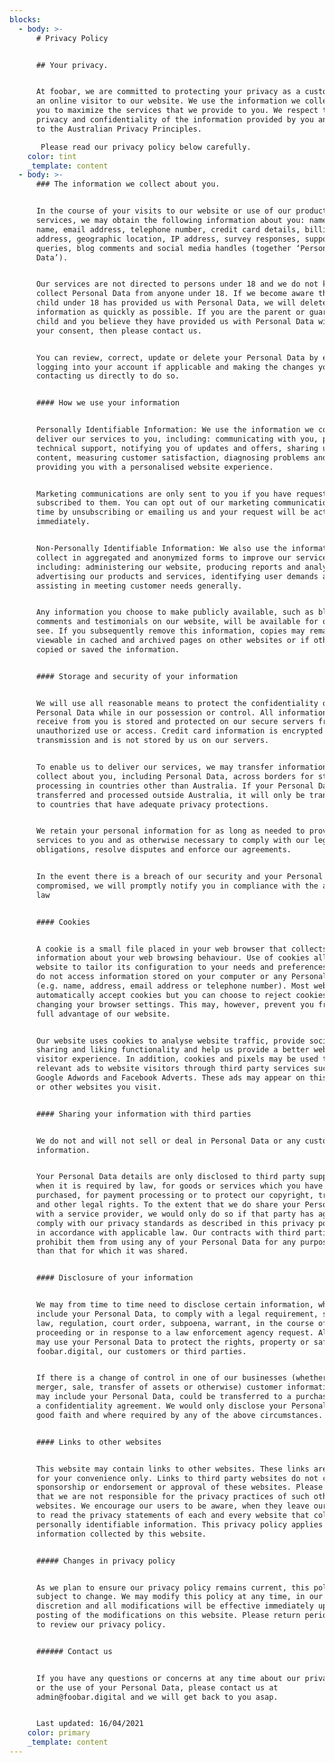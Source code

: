 ```yaml
---
blocks:
  - body: >-
      # Privacy Policy


      ## Your privacy.


      At foobar, we are committed to protecting your privacy as a customer and
      an online visitor to our website. We use the information we collect about
      you to maximize the services that we provide to you. We respect the
      privacy and confidentiality of the information provided by you and adhere
      to the Australian Privacy Principles.

       Please read our privacy policy below carefully.
    color: tint
    _template: content
  - body: >-
      ### The information we collect about you.


      In the course of your visits to our website or use of our products and
      services, we may obtain the following information about you: name, company
      name, email address, telephone number, credit card details, billing
      address, geographic location, IP address, survey responses, support
      queries, blog comments and social media handles (together ‘Personal
      Data’).


      Our services are not directed to persons under 18 and we do not knowingly
      collect Personal Data from anyone under 18. If we become aware that a
      child under 18 has provided us with Personal Data, we will delete that
      information as quickly as possible. If you are the parent or guardian of a
      child and you believe they have provided us with Personal Data without
      your consent, then please contact us.


      You can review, correct, update or delete your Personal Data by either
      logging into your account if applicable and making the changes yourself or
      contacting us directly to do so.


      #### How we use your information


      Personally Identifiable Information: We use the information we collect to
      deliver our services to you, including: communicating with you, providing
      technical support, notifying you of updates and offers, sharing useful
      content, measuring customer satisfaction, diagnosing problems and
      providing you with a personalised website experience.


      Marketing communications are only sent to you if you have requested or
      subscribed to them. You can opt out of our marketing communications at any
      time by unsubscribing or emailing us and your request will be actioned
      immediately.


      Non-Personally Identifiable Information: We also use the information we
      collect in aggregated and anonymized forms to improve our services,
      including: administering our website, producing reports and analytics,
      advertising our products and services, identifying user demands and
      assisting in meeting customer needs generally.


      Any information you choose to make publicly available, such as blog
      comments and testimonials on our website, will be available for others to
      see. If you subsequently remove this information, copies may remain
      viewable in cached and archived pages on other websites or if others have
      copied or saved the information.


      #### Storage and security of your information


      We will use all reasonable means to protect the confidentiality of your
      Personal Data while in our possession or control. All information we
      receive from you is stored and protected on our secure servers from
      unauthorized use or access. Credit card information is encrypted before
      transmission and is not stored by us on our servers.


      To enable us to deliver our services, we may transfer information that we
      collect about you, including Personal Data, across borders for storage and
      processing in countries other than Australia. If your Personal Data is
      transferred and processed outside Australia, it will only be transferred
      to countries that have adequate privacy protections.


      We retain your personal information for as long as needed to provide
      services to you and as otherwise necessary to comply with our legal
      obligations, resolve disputes and enforce our agreements.


      In the event there is a breach of our security and your Personal Data is
      compromised, we will promptly notify you in compliance with the applicable
      law


      #### Cookies


      A cookie is a small file placed in your web browser that collects
      information about your web browsing behaviour. Use of cookies allows a
      website to tailor its configuration to your needs and preferences. Cookies
      do not access information stored on your computer or any Personal Data
      (e.g. name, address, email address or telephone number). Most web browsers
      automatically accept cookies but you can choose to reject cookies by
      changing your browser settings. This may, however, prevent you from taking
      full advantage of our website.


      Our website uses cookies to analyse website traffic, provide social media
      sharing and liking functionality and help us provide a better website
      visitor experience. In addition, cookies and pixels may be used to serve
      relevant ads to website visitors through third party services such as
      Google Adwords and Facebook Adverts. These ads may appear on this website
      or other websites you visit.


      #### Sharing your information with third parties


      We do not and will not sell or deal in Personal Data or any customer
      information.


      Your Personal Data details are only disclosed to third party suppliers
      when it is required by law, for goods or services which you have
      purchased, for payment processing or to protect our copyright, trademarks
      and other legal rights. To the extent that we do share your Personal Data
      with a service provider, we would only do so if that party has agreed to
      comply with our privacy standards as described in this privacy policy and
      in accordance with applicable law. Our contracts with third parties
      prohibit them from using any of your Personal Data for any purpose other
      than that for which it was shared.


      #### Disclosure of your information


      We may from time to time need to disclose certain information, which may
      include your Personal Data, to comply with a legal requirement, such as a
      law, regulation, court order, subpoena, warrant, in the course of a legal
      proceeding or in response to a law enforcement agency request. Also, we
      may use your Personal Data to protect the rights, property or safety of
      foobar.digital, our customers or third parties.


      If there is a change of control in one of our businesses (whether by
      merger, sale, transfer of assets or otherwise) customer information, which
      may include your Personal Data, could be transferred to a purchaser under
      a confidentiality agreement. We would only disclose your Personal Data in
      good faith and where required by any of the above circumstances.


      #### Links to other websites


      This website may contain links to other websites. These links are meant
      for your convenience only. Links to third party websites do not constitute
      sponsorship or endorsement or approval of these websites. Please be aware
      that we are not responsible for the privacy practices of such other
      websites. We encourage our users to be aware, when they leave our website,
      to read the privacy statements of each and every website that collects
      personally identifiable information. This privacy policy applies solely to
      information collected by this website.


      ##### Changes in privacy policy


      As we plan to ensure our privacy policy remains current, this policy is
      subject to change. We may modify this policy at any time, in our sole
      discretion and all modifications will be effective immediately upon our
      posting of the modifications on this website. Please return periodically
      to review our privacy policy.


      ###### Contact us


      If you have any questions or concerns at any time about our privacy policy
      or the use of your Personal Data, please contact us at
      admin@foobar.digital and we will get back to you asap.


      Last updated: 16/04/2021
    color: primary
    _template: content
---
```


